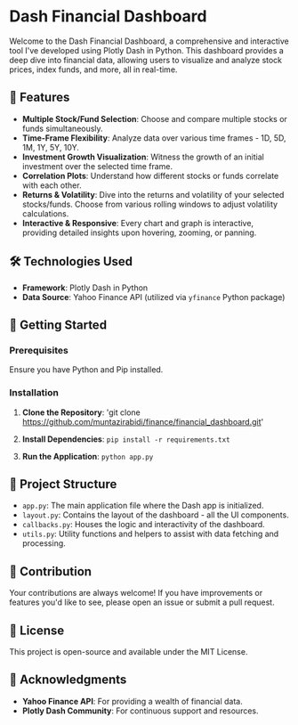 # Dash Financial Dashboard

Welcome to the Dash Financial Dashboard, a comprehensive and interactive tool I've developed using Plotly Dash in Python. This dashboard provides a deep dive into financial data, allowing users to visualize and analyze stock prices, index funds, and more, all in real-time.

## 🌟 Features

- **Multiple Stock/Fund Selection**: Choose and compare multiple stocks or funds simultaneously.
- **Time-Frame Flexibility**: Analyze data over various time frames - 1D, 5D, 1M, 1Y, 5Y, 10Y.
- **Investment Growth Visualization**: Witness the growth of an initial investment over the selected time frame.
- **Correlation Plots**: Understand how different stocks or funds correlate with each other.
- **Returns & Volatility**: Dive into the returns and volatility of your selected stocks/funds. Choose from various rolling windows to adjust volatility calculations.
- **Interactive & Responsive**: Every chart and graph is interactive, providing detailed insights upon hovering, zooming, or panning.

## 🛠️ Technologies Used

- **Framework**: Plotly Dash in Python
- **Data Source**: Yahoo Finance API (utilized via `yfinance` Python package)

## 🚀 Getting Started

### Prerequisites

Ensure you have Python and Pip installed.

### Installation

1. **Clone the Repository**:
'git clone https://github.com/muntazirabidi/finance/financial_dashboard.git'


2. **Install Dependencies**:
`pip install -r requirements.txt`


3. **Run the Application**:
`python app.py`


## 📁 Project Structure

- `app.py`: The main application file where the Dash app is initialized.
- `layout.py`: Contains the layout of the dashboard - all the UI components.
- `callbacks.py`: Houses the logic and interactivity of the dashboard.
- `utils.py`: Utility functions and helpers to assist with data fetching and processing.

## 🤝 Contribution

Your contributions are always welcome! If you have improvements or features you'd like to see, please open an issue or submit a pull request.

## 📜 License

This project is open-source and available under the MIT License.

## 🙏 Acknowledgments

- **Yahoo Finance API**: For providing a wealth of financial data.
- **Plotly Dash Community**: For continuous support and resources.
